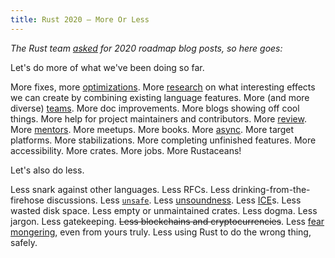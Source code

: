 ```yaml
---
title: Rust 2020 – More Or Less
---
```


*The Rust team [asked] for 2020 roadmap blog posts, so here goes:*

Let's do more of what we've been doing so far.

More fixes, more [optimizations]. More [research] on what interesting effects 
we can create by combining existing language features. More (and more diverse) 
[teams]. More doc improvements. More blogs showing off cool things. More help 
for project maintainers and contributors. More [review]. More [mentors]. More 
meetups. More books. More [async]. More target platforms. More stabilizations. 
More completing unfinished features. More accessibility. More crates. More 
jobs. More Rustaceans!

Let's also do less.

Less snark against other languages. Less RFCs. Less drinking-from-the-firehose 
discussions. Less [`unsafe`]. Less [unsoundness]. Less [ICE]s. Less wasted disk 
space. Less empty or unmaintained crates. Less dogma. Less jargon. Less 
gatekeeping. <s>Less blockchains and cryptocurrencies</s>. Less 
[fear mongering], even from yours truly. Less using Rust to do the wrong thing, 
safely.

[asked]: https://blog.rust-lang.org/2019/10/29/A-call-for-blogs-2020.html
[optimizations]: https://blog.mozilla.org/nnethercote/2019/10/11/how-to-speed-up-the-rust-compiler-some-more-in-2019/
[research]: https://github.com/dtolnay/case-studies
[teams]: https://github.com/rust-lang/team
[review]: https://github.com/crev-dev/cargo-crev
[mentors]: https://github.com/RustBeginners/awesome-rust-mentors
[async]: https://areweasyncyet.rs
[`unsafe`]: https://github.com/rust-secure-code/safety-dance
[unsoundness]: https://github.com/rust-lang/rust/issues?q=is%3Aopen+is%3Aissue+label%3A%22I-unsound+%F0%9F%92%A5%22
[ICE]: https://github.com/rust-lang/glacier
[fear mongering]: https://llogiq.github.io/2019/11/05/fear.html
